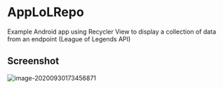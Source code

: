 # AppLoLRepo
Example Android app using Recycler View to display a collection of data from an endpoint (League of Legends API)

## Screenshot

![image-20200930173456871](C:\Users\Jassiel\source\repos\AppLoLRepo\README.assets\image-20200930173456871.png)